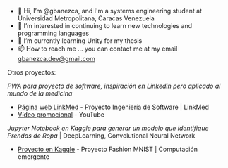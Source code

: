 - 👋 Hi, I’m @gbanezca, and I'm a systems engineering student at Universidad Metropolitana, Caracas Venezuela
- 👀 I’m interested in continuing to learn new technologies and programming languages
- 🌱 I’m currently learning Unity for my thesis
- 📫 How to reach me ... you can contact me at my email gbanezca.dev@gmail.com

Otros proyectos:

_PWA para proyecto de software, inspiración en Linkedin pero aplicado al mundo de la medicina_
* [Página web LinkMed](https://linkmed.herokuapp.com) - Proyecto Ingeniería de Software | LinkMed 
* [Vídeo promocional](https://youtu.be/DUFsSw2b0Ok) - YouTube

_Jupyter Notebook en Kaggle para generar un modelo que identifique Prendas de Ropa_ | DeepLearning, Convolutional Neural Network 
* [Proyecto en Kaggle](https://www.kaggle.com/code/josantnessi/proyecto-1-gabriela-banezca-y-josant-nessi/notebook) - Proyecto Fashion MNIST | Computación emergente 


